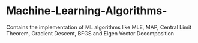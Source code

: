 # Machine-Learning-Algorithms-
Contains the implementation of ML algorithms like MLE, MAP, Central Limit Theorem, Gradient Descent, BFGS and Eigen Vector Decomposition

